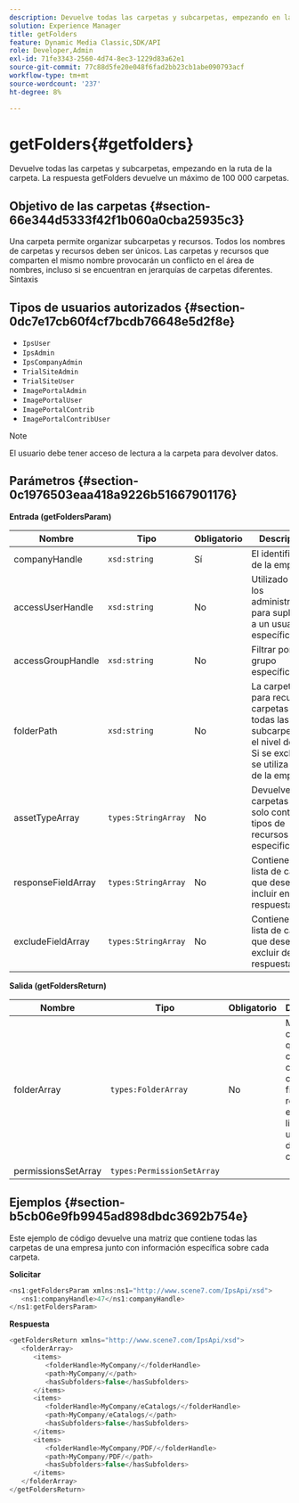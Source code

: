 ```yaml
---
description: Devuelve todas las carpetas y subcarpetas, empezando en la ruta de la carpeta. La respuesta getFolders devuelve un máximo de 100 000 carpetas.
solution: Experience Manager
title: getFolders
feature: Dynamic Media Classic,SDK/API
role: Developer,Admin
exl-id: 71fe3343-2560-4d74-8ec3-1229d83a62e1
source-git-commit: 77c88d5fe20e048f6fad2bb23cb1abe090793acf
workflow-type: tm+mt
source-wordcount: '237'
ht-degree: 8%

---
```


# getFolders{#getfolders}

Devuelve todas las carpetas y subcarpetas, empezando en la ruta de la carpeta. La respuesta getFolders devuelve un máximo de 100 000 carpetas.

## Objetivo de las carpetas {#section-66e344d5333f42f1b060a0cba25935c3}

Una carpeta permite organizar subcarpetas y recursos. Todos los nombres de carpetas y recursos deben ser únicos. Las carpetas y recursos que comparten el mismo nombre provocarán un conflicto en el área de nombres, incluso si se encuentran en jerarquías de carpetas diferentes.
Sintaxis

## Tipos de usuarios autorizados {#section-0dc7e17cb60f4cf7bcdb76648e5d2f8e}

* `IpsUser`
* `IpsAdmin`
* `IpsCompanyAdmin`
* `TrialSiteAdmin`
* `TrialSiteUser`
* `ImagePortalAdmin`
* `ImagePortalUser`
* `ImagePortalContrib`
* `ImagePortalContribUser`

>[!NOTE]
>
>El usuario debe tener acceso de lectura a la carpeta para devolver datos.

## Parámetros {#section-0c1976503eaa418a9226b51667901176}

**Entrada (getFoldersParam)**

| Nombre | Tipo | Obligatorio | Descripción |
|---|---|---|---|
| companyHandle | `xsd:string` | Sí | El identificador de la empresa. |
| accessUserHandle | `xsd:string` | No | Utilizado por los administradores para suplantar a un usuario específico. |
| accessGroupHandle | `xsd:string` | No | Filtrar por un grupo específico. |
| folderPath | `xsd:string` | No | La carpeta raíz para recuperar carpetas y todas las subcarpetas en el nivel de hoja. Si se excluye, se utiliza la raíz de la empresa. |
| assetTypeArray | `types:StringArray` | No | Devuelve carpetas que solo contienen tipos de recursos especificados. |
| responseFieldArray | `types:StringArray` | No | Contiene una lista de campos que desea incluir en la respuesta. |
| excludeFieldArray | `types:StringArray` | No | Contiene una lista de campos que desea excluir de la respuesta. |

**Salida (getFoldersReturn)**

| Nombre | Tipo | Obligatorio | Descripción |
|---|---|---|---|
| folderArray | `types:FolderArray` | No | Matriz de carpetas que coinciden con los criterios del filtro. La respuesta está limitada a un máximo de 100 000 carpetas. |
| permissionsSetArray | `types:PermissionSetArray` |  |  |

## Ejemplos {#section-b5cb06e9fb9945ad898dbdc3692b754e}

Este ejemplo de código devuelve una matriz que contiene todas las carpetas de una empresa junto con información específica sobre cada carpeta.

**Solicitar**

```java
<ns1:getFoldersParam xmlns:ns1="http://www.scene7.com/IpsApi/xsd">
   <ns1:companyHandle>47</ns1:companyHandle>
</ns1:getFoldersParam>
```

**Respuesta**

```java
<getFoldersReturn xmlns="http://www.scene7.com/IpsApi/xsd">
   <folderArray>
      <items>
         <folderHandle>MyCompany/</folderHandle>
         <path>MyCompany/</path>
         <hasSubfolders>false</hasSubfolders>
      </items>
      <items>
         <folderHandle>MyCompany/eCatalogs/</folderHandle>
         <path>MyCompany/eCatalogs/</path>
         <hasSubfolders>false</hasSubfolders>
      </items>
      <items>
         <folderHandle>MyCompany/PDF/</folderHandle>
         <path>MyCompany/PDF/</path>
         <hasSubfolders>false</hasSubfolders>
      </items>
   </folderArray>
</getFoldersReturn>
```
